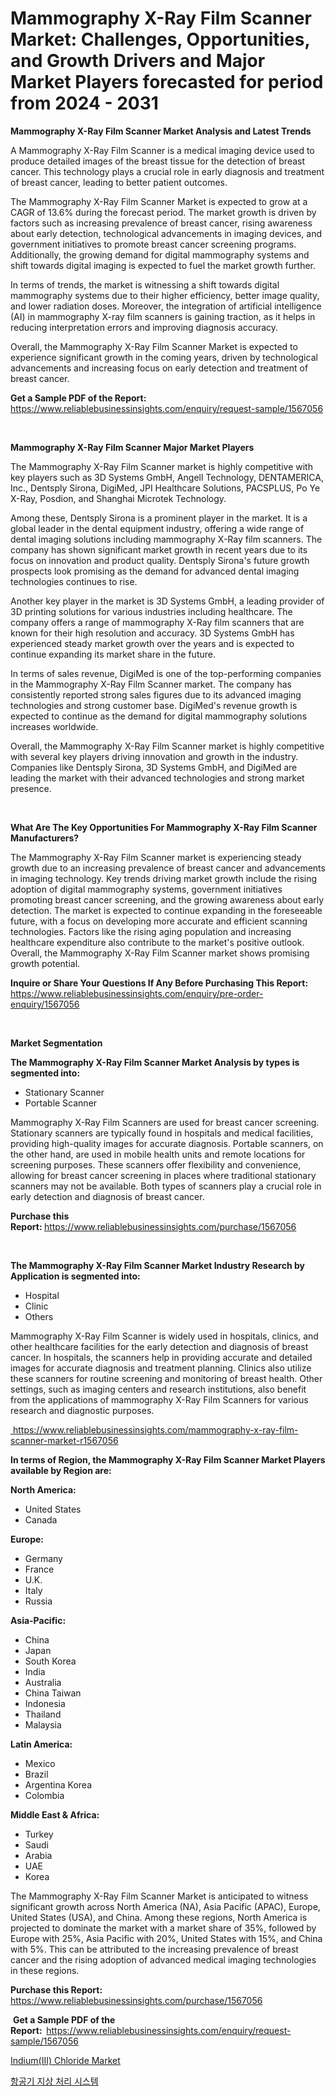 <p><h1>Mammography X-Ray Film Scanner Market: Challenges, Opportunities, and Growth Drivers and Major Market Players forecasted for period from 2024 - 2031</h1></p><p><strong>Mammography X-Ray Film Scanner Market Analysis and Latest Trends</strong></p>
<p><p>A Mammography X-Ray Film Scanner is a medical imaging device used to produce detailed images of the breast tissue for the detection of breast cancer. This technology plays a crucial role in early diagnosis and treatment of breast cancer, leading to better patient outcomes.</p><p>The Mammography X-Ray Film Scanner Market is expected to grow at a CAGR of 13.6% during the forecast period. The market growth is driven by factors such as increasing prevalence of breast cancer, rising awareness about early detection, technological advancements in imaging devices, and government initiatives to promote breast cancer screening programs. Additionally, the growing demand for digital mammography systems and shift towards digital imaging is expected to fuel the market growth further.</p><p>In terms of trends, the market is witnessing a shift towards digital mammography systems due to their higher efficiency, better image quality, and lower radiation doses. Moreover, the integration of artificial intelligence (AI) in mammography X-ray film scanners is gaining traction, as it helps in reducing interpretation errors and improving diagnosis accuracy.</p><p>Overall, the Mammography X-Ray Film Scanner Market is expected to experience significant growth in the coming years, driven by technological advancements and increasing focus on early detection and treatment of breast cancer.</p></p>
<p><strong>Get a Sample PDF of the Report:&nbsp;</strong> <a href="https://www.reliablebusinessinsights.com/enquiry/request-sample/1567056">https://www.reliablebusinessinsights.com/enquiry/request-sample/1567056</a></p>
<p>&nbsp;</p>
<p><strong>Mammography X-Ray Film Scanner Major Market Players</strong></p>
<p><p>The Mammography X-Ray Film Scanner market is highly competitive with key players such as 3D Systems GmbH, Angell Technology, DENTAMERICA, Inc., Dentsply Sirona, DigiMed, JPI Healthcare Solutions, PACSPLUS, Po Ye X-Ray, Posdion, and Shanghai Microtek Technology. </p><p>Among these, Dentsply Sirona is a prominent player in the market. It is a global leader in the dental equipment industry, offering a wide range of dental imaging solutions including mammography X-Ray film scanners. The company has shown significant market growth in recent years due to its focus on innovation and product quality. Dentsply Sirona's future growth prospects look promising as the demand for advanced dental imaging technologies continues to rise. </p><p>Another key player in the market is 3D Systems GmbH, a leading provider of 3D printing solutions for various industries including healthcare. The company offers a range of mammography X-Ray film scanners that are known for their high resolution and accuracy. 3D Systems GmbH has experienced steady market growth over the years and is expected to continue expanding its market share in the future. </p><p>In terms of sales revenue, DigiMed is one of the top-performing companies in the Mammography X-Ray Film Scanner market. The company has consistently reported strong sales figures due to its advanced imaging technologies and strong customer base. DigiMed's revenue growth is expected to continue as the demand for digital mammography solutions increases worldwide. </p><p>Overall, the Mammography X-Ray Film Scanner market is highly competitive with several key players driving innovation and growth in the industry. Companies like Dentsply Sirona, 3D Systems GmbH, and DigiMed are leading the market with their advanced technologies and strong market presence.</p></p>
<p>&nbsp;</p>
<p><strong>What Are The Key Opportunities For Mammography X-Ray Film Scanner Manufacturers?</strong></p>
<p><p>The Mammography X-Ray Film Scanner market is experiencing steady growth due to an increasing prevalence of breast cancer and advancements in imaging technology. Key trends driving market growth include the rising adoption of digital mammography systems, government initiatives promoting breast cancer screening, and the growing awareness about early detection. The market is expected to continue expanding in the foreseeable future, with a focus on developing more accurate and efficient scanning technologies. Factors like the rising aging population and increasing healthcare expenditure also contribute to the market's positive outlook. Overall, the Mammography X-Ray Film Scanner market shows promising growth potential.</p></p>
<p><strong>Inquire or Share Your Questions If Any Before Purchasing This Report:</strong> <a href="https://www.reliablebusinessinsights.com/enquiry/pre-order-enquiry/1567056">https://www.reliablebusinessinsights.com/enquiry/pre-order-enquiry/1567056</a></p>
<p>&nbsp;</p>
<p><strong>Market Segmentation</strong></p>
<p><strong>The Mammography X-Ray Film Scanner Market Analysis by types is segmented into:</strong></p>
<p><ul><li>Stationary Scanner</li><li>Portable Scanner</li></ul></p>
<p><p>Mammography X-Ray Film Scanners are used for breast cancer screening. Stationary scanners are typically found in hospitals and medical facilities, providing high-quality images for accurate diagnosis. Portable scanners, on the other hand, are used in mobile health units and remote locations for screening purposes. These scanners offer flexibility and convenience, allowing for breast cancer screening in places where traditional stationary scanners may not be available. Both types of scanners play a crucial role in early detection and diagnosis of breast cancer.</p></p>
<p><strong>Purchase this Report:&nbsp;</strong><a href="https://www.reliablebusinessinsights.com/purchase/1567056">https://www.reliablebusinessinsights.com/purchase/1567056</a></p>
<p>&nbsp;</p>
<p><strong>The Mammography X-Ray Film Scanner Market Industry Research by Application is segmented into:</strong></p>
<p><ul><li>Hospital</li><li>Clinic</li><li>Others</li></ul></p>
<p><p>Mammography X-Ray Film Scanner is widely used in hospitals, clinics, and other healthcare facilities for the early detection and diagnosis of breast cancer. In hospitals, the scanners help in providing accurate and detailed images for accurate diagnosis and treatment planning. Clinics also utilize these scanners for routine screening and monitoring of breast health. Other settings, such as imaging centers and research institutions, also benefit from the applications of mammography X-Ray Film Scanners for various research and diagnostic purposes.</p></p>
<p><a href="https://www.reliablebusinessinsights.com/mammography-x-ray-film-scanner-market-r1567056">&nbsp;https://www.reliablebusinessinsights.com/mammography-x-ray-film-scanner-market-r1567056</a></p>
<p><strong>In terms of Region, the Mammography X-Ray Film Scanner Market Players available by Region are:</strong></p>
<p>
    <p> <strong> North America: </strong>
        <ul>
            <li>United States</li>
            <li>Canada</li>
        </ul>
        </p> 
    <p> <strong> Europe: </strong>
        <ul>
            <li>Germany</li>
            <li>France</li>
            <li>U.K.</li>
            <li>Italy</li>
            <li>Russia</li>
        </ul>
        </p> 
    <p> <strong> Asia-Pacific: </strong>
        <ul>
            <li>China</li>
            <li>Japan</li>
            <li>South Korea</li>
            <li>India</li>
            <li>Australia</li>
            <li>China Taiwan</li>
            <li>Indonesia</li>
            <li>Thailand</li>
            <li>Malaysia</li>
        </ul>
        </p> 
    <p> <strong> Latin America: </strong>
        <ul>
            <li>Mexico</li>
            <li>Brazil</li>
            <li>Argentina Korea</li>
            <li>Colombia</li>
        </ul>
        </p> 
    <p> <strong> Middle East & Africa: </strong>
        <ul>
            <li>Turkey</li>
            <li>Saudi</li>
            <li>Arabia</li>
            <li>UAE</li>
            <li>Korea</li>
        </ul>
    </p>
    </p>
<p><p>The Mammography X-Ray Film Scanner Market is anticipated to witness significant growth across North America (NA), Asia Pacific (APAC), Europe, United States (USA), and China. Among these regions, North America is projected to dominate the market with a market share of 35%, followed by Europe with 25%, Asia Pacific with 20%, United States with 15%, and China with 5%. This can be attributed to the increasing prevalence of breast cancer and the rising adoption of advanced medical imaging technologies in these regions.</p></p>
<p><strong>Purchase this Report: </strong><a href="https://www.reliablebusinessinsights.com/purchase/1567056">https://www.reliablebusinessinsights.com/purchase/1567056</a></p>
<p>&nbsp;<strong>Get a Sample PDF of the Report:&nbsp;&nbsp;</strong><a href="https://www.reliablebusinessinsights.com/enquiry/request-sample/1567056">https://www.reliablebusinessinsights.com/enquiry/request-sample/1567056</a></p>
<p><strong></strong></p>
<p><p><a href="https://github.com/vimar16th/Market-Research-Report-List-4/blob/main/indiumiii-chloride-market.md">Indium(III) Chloride Market</a></p><p><a href="https://github.com/OwenHamiytll568745/Market-Research-Report-List-1/blob/main/753631084750.md">항공기 지상 처리 시스템</a></p></p>